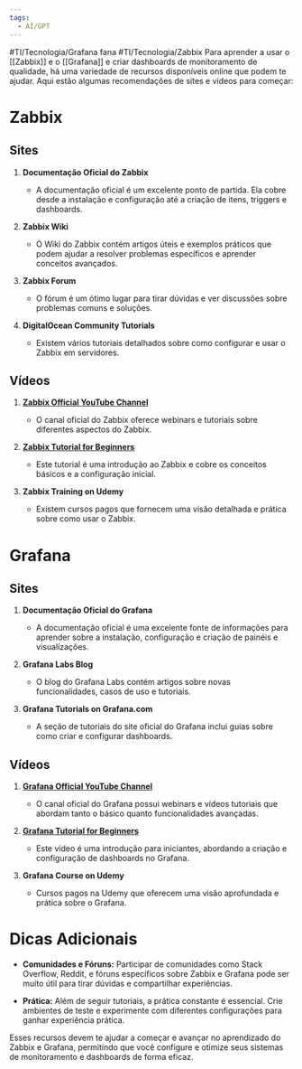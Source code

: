 ```yaml
---
tags:
  - AI/GPT
---
```

#TI/Tecnologia/Grafana fana #TI/Tecnologia/Zabbix 
Para aprender a usar o [[Zabbix]] e o [[Grafana]] e criar dashboards de monitoramento de qualidade, há uma variedade de recursos disponíveis online que podem te ajudar. Aqui estão algumas recomendações de sites e vídeos para começar:

# Zabbix

## Sites

1. **Documentação Oficial do Zabbix**
    
    - A documentação oficial é um excelente ponto de partida. Ela cobre desde a instalação e configuração até a criação de itens, triggers e dashboards.
2. **Zabbix Wiki**
    
    - O Wiki do Zabbix contém artigos úteis e exemplos práticos que podem ajudar a resolver problemas específicos e aprender conceitos avançados.
3. **Zabbix Forum**
    
    - O fórum é um ótimo lugar para tirar dúvidas e ver discussões sobre problemas comuns e soluções.
4. **DigitalOcean Community Tutorials**
    
    - Existem vários tutoriais detalhados sobre como configurar e usar o Zabbix em servidores.

## Vídeos

1. **[Zabbix Official YouTube Channel](https://www.youtube.com/user/zabbix)**
    
    - O canal oficial do Zabbix oferece webinars e tutoriais sobre diferentes aspectos do Zabbix.
2. **[Zabbix Tutorial for Beginners](https://www.youtube.com/watch?v=1H_c__y1_Nw)**
    
    - Este tutorial é uma introdução ao Zabbix e cobre os conceitos básicos e a configuração inicial.
3. **Zabbix Training on Udemy**
    
    - Existem cursos pagos que fornecem uma visão detalhada e prática sobre como usar o Zabbix.

# Grafana

## Sites

1. **Documentação Oficial do Grafana**
    
    - A documentação oficial é uma excelente fonte de informações para aprender sobre a instalação, configuração e criação de painéis e visualizações.
2. **Grafana Labs Blog**
    
    - O blog do Grafana Labs contém artigos sobre novas funcionalidades, casos de uso e tutoriais.
3. **Grafana Tutorials on Grafana.com**
    
    - A seção de tutoriais do site oficial do Grafana inclui guias sobre como criar e configurar dashboards.

## Vídeos

1. **[Grafana Official YouTube Channel](https://www.youtube.com/c/grafana)**
    
    - O canal oficial do Grafana possui webinars e vídeos tutoriais que abordam tanto o básico quanto funcionalidades avançadas.
2. **[Grafana Tutorial for Beginners](https://www.youtube.com/watch?v=2Y5uy_cWmEI)**
    
    - Este vídeo é uma introdução para iniciantes, abordando a criação e configuração de dashboards no Grafana.
3. **Grafana Course on Udemy**
    
    - Cursos pagos na Udemy que oferecem uma visão aprofundada e prática sobre o Grafana.

# Dicas Adicionais

- **Comunidades e Fóruns:** Participar de comunidades como Stack Overflow, Reddit, e fóruns específicos sobre Zabbix e Grafana pode ser muito útil para tirar dúvidas e compartilhar experiências.
    
- **Prática:** Além de seguir tutoriais, a prática constante é essencial. Crie ambientes de teste e experimente com diferentes configurações para ganhar experiência prática.
    

Esses recursos devem te ajudar a começar e avançar no aprendizado do Zabbix e Grafana, permitindo que você configure e otimize seus sistemas de monitoramento e dashboards de forma eficaz.